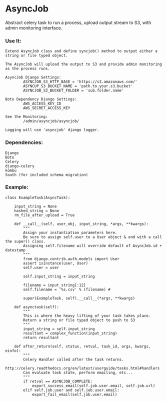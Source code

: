 # AsyncJob

Abstract celery task to run a process, upload output stream to S3, with admin monitoring interface.

### Use It:
	Extend AsyncJob class and define syncjob() method to output either a string or file typed object.

	The AsyncJob will upload the output to S3 and provide admin monitoring as the process runs.

	AsyncJob Django Settings:
            ASYNCJOB_S3_HTTP_BASE = 'https://s3.amazonaws.com/'
            ASYNCUP_S3_BUCKET_NAME = 'path.to.your.s3.bucket'
            ASYNCJOB_S3_BUCKET_FOLDER = 'sub.folder.name' 

	Boto Dependency Django Settings:
            AWS_ACCESS_KEY_ID
            AWS_SECRET_ACCESS_KEY

	See the Monitoring:
            /admin/asyncjob/asyncjob/

	Logging will use 'asyncjob' django logger.


### Dependencies:
    Django
    Boto
    Celery
    django-celery
    kombu
    South (for included schema migration)


### Example:

    class ExampleTask(AsyncTask):

        input_string = None
        hashed_string = None
        rm_file_after_upload = True

        def __call__(self, user_obj, input_string, *args, **kwargs):
            """
            Assign your instantiation parameters here.
            Be sure to assign self.user to a User object & end with a call the super() class.
            Assigning self.filename will override default of AsyncJob.id + datestamp
            """
            from django.contrib.auth.models import User
            assert isinstance(user, User)
            self.user = user
    
            self.input_string = input_string

            filename = input_string[:12]
            self.filename = '%s.csv' % (filename) # 

            super(ExampleTask, self).__call__(*args, **kwargs)

        def asynctask(self):
            """
            This is where the heavy lifting of your task takes place.
            Return a string or file typed object to push to S3
            """
            input_string = self.input_string
            resultant = complex_function(input_string)
            return resultant

        def after_return(self, status, retval, task_id, args, kwargs, einfo):
            """
            Celery Handler called after the task returns.
            http://celery.readthedocs.org/en/latest/userguide/tasks.html#handlers
            Can evaluate task state, perform emailing, etc...
            """
            if retval == ASYNCJOB_COMPLETE:
                export_success_email(self.job.user.email, self.job.url)
            elif self.job.user and self.job.user.email:
                export_fail_email(self.job.user.email)


